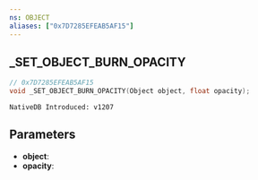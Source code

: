 ```yaml
---
ns: OBJECT
aliases: ["0x7D7285EFEAB5AF15"]
---
```

## _SET_OBJECT_BURN_OPACITY

```c
// 0x7D7285EFEAB5AF15
void _SET_OBJECT_BURN_OPACITY(Object object, float opacity);
```

```
NativeDB Introduced: v1207
```

## Parameters
* **object**:
* **opacity**:
